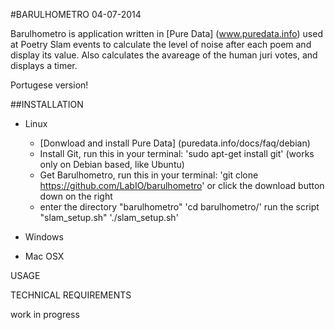 #BARULHOMETRO 04-07-2014


Barulhometro is application written in [Pure Data] (www.puredata.info) used at Poetry Slam events to calculate the level of noise after each poem and display its value. Also calculates the avareage of the human juri votes, and displays a timer.

Portugese version!

##INSTALLATION

* Linux
  * [Donwload and install Pure Data] (puredata.info/docs/faq/debian)
  * Install Git, run this in your terminal:
    'sudo apt-get install git' (works only on Debian based, like Ubuntu)
  * Get Barulhometro, run this in your terminal: 
    'git clone https://github.com/LabIO/barulhometro' 
    or click the download button down on the right
  * enter the directory "barulhometro"
    'cd barulhometro/'
    run the script "slam_setup.sh"
    './slam_setup.sh'
     
    
* Windows

* Mac OSX


USAGE


TECHNICAL REQUIREMENTS



work in progress

